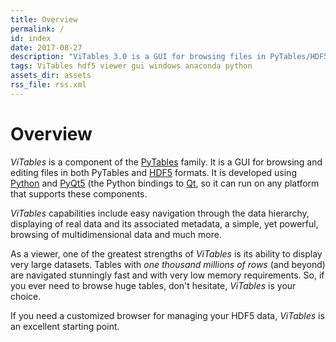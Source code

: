 ```yaml
---
title: Overview
permalink: /
id: index
date: 2017-08-27
description: "ViTables 3.0 is a GUI for browsing files in PyTables/HDF5 format. Enjoy with it navigating smoothly tables with hundreds of millions of rows."
tags: ViTables hdf5 viewer gui windows anaconda python
assets_dir: assets
rss_file: rss.xml
---
```


# Overview

*ViTables* is a component of the [PyTables](http://www.pytables.org/) family. It is a GUI for browsing and editing 
files in both PyTables and [HDF5](http://www.hdfgroup.org/HDF5/) formats. It is developed using 
[Python](http://www.python.org/) and [PyQt5](http://www.riverbankcomputing.co.uk/software/pyqt/intro) (the Python
bindings to [Qt](http://www.qt.io/), so it can run on any platform that supports these components.

*ViTables* capabilities include easy navigation through the data hierarchy, displaying of real data and
its associated metadata, a simple, yet powerful, browsing of multidimensional data and much more.

As a viewer, one of the greatest strengths of *ViTables* is its ability to display very large datasets.
Tables with *one thousand millions of rows* (and beyond) are navigated stunningly fast and with very low
memory requirements. So, if you ever need to browse huge tables, don't hesitate, *ViTables* is your choice.

If you need a customized browser for managing your HDF5 data, *ViTables* is an excellent
starting point.
    
